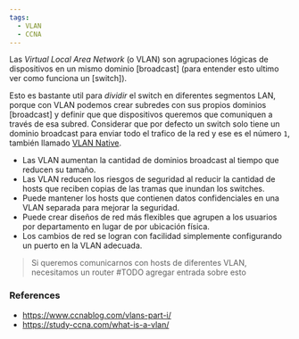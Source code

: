 ```yaml
---
tags:
  - VLAN
  - CCNA
---
```



Las _Virtual Local Area Network_ (o VLAN) son agrupaciones lógicas de dispositivos en un mismo dominio [broadcast] (para entender esto ultimo ver como funciona un [switch]). 

Esto es bastante util para _dividir_ el switch en diferentes segmentos LAN, porque con VLAN podemos crear subredes con sus propios dominios [broadcast] y definir que que dispositivos queremos que comuniquen a través de esa subred. Considerar que por defecto un switch solo tiene un dominio broadcast para enviar todo el trafico de la red y ese es el número `1`, también llamado [VLAN Native](VLAN%20Native.md).
- Las VLAN aumentan la cantidad de dominios broadcast al tiempo que reducen su tamaño.
- Las VLAN reducen los riesgos de seguridad al reducir la cantidad de hosts que reciben copias de las tramas que inundan los switches.
- Puede mantener los hosts que contienen datos confidenciales en una VLAN separada para mejorar la seguridad.
- Puede crear diseños de red más flexibles que agrupen a los usuarios por departamento en lugar de por ubicación física.
- Los cambios de red se logran con facilidad simplemente configurando un puerto en la VLAN adecuada.


> Si queremos comunicarnos con hosts de diferentes VLAN, necesitamos un router 
> #TODO agregar entrada sobre esto



### References
- https://www.ccnablog.com/vlans-part-i/
- https://study-ccna.com/what-is-a-vlan/